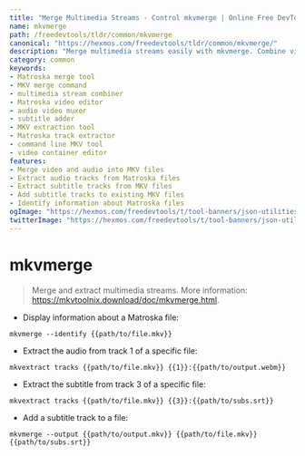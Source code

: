 ```yaml
---
title: "Merge Multimedia Streams - Control mkvmerge | Online Free DevTools by Hexmos"
name: mkvmerge
path: /freedevtools/tldr/common/mkvmerge
canonical: "https://hexmos.com/freedevtools/tldr/common/mkvmerge/"
description: "Merge multimedia streams easily with mkvmerge. Combine video, audio, and subtitles into Matroska files. Free online tool, no registration required."
category: common
keywords:
- Matroska merge tool
- MKV merge command
- multimedia stream combiner
- Matroska video editor
- audio video muxer
- subtitle adder
- MKV extraction tool
- Matroska track extractor
- command line MKV tool
- video container editor
features:
- Merge video and audio into MKV files
- Extract audio tracks from Matroska files
- Extract subtitle tracks from MKV files
- Add subtitle tracks to existing MKV files
- Identify information about Matroska files
ogImage: "https://hexmos.com/freedevtools/t/tool-banners/json-utilities-banner.png"
twitterImage: "https://hexmos.com/freedevtools/t/tool-banners/json-utilities-banner.png"
---
```


# mkvmerge

> Merge and extract multimedia streams.
> More information: <https://mkvtoolnix.download/doc/mkvmerge.html>.

- Display information about a Matroska file:

`mkvmerge --identify {{path/to/file.mkv}}`

- Extract the audio from track 1 of a specific file:

`mkvextract tracks {{path/to/file.mkv}} {{1}}:{{path/to/output.webm}}`

- Extract the subtitle from track 3 of a specific file:

`mkvextract tracks {{path/to/file.mkv}} {{3}}:{{path/to/subs.srt}}`

- Add a subtitle track to a file:

`mkvmerge --output {{path/to/output.mkv}} {{path/to/file.mkv}} {{path/to/subs.srt}}`
